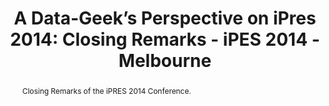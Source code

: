 ---
abstract: Closing Remarks of the iPRES 2014 Conference.
creators:
- Treloar, Andrew
date: null
document_url: https://services.phaidra.univie.ac.at/api/object/o:378134/download
grand_parent: iPRES
institutions: []
keywords: []
landing_page_url: https://phaidra.univie.ac.at/o:378134
language: eng
layout: publication
license: CC BY-NC-SA 3.0 AT
notes_url: null
parent: iPRES 2014
presentation_url: null
size: 51526
source_name: iPRES
title: 'A Data-Geek’s Perspective on iPres 2014: Closing Remarks - iPES 2014 - Melbourne'
type: paper
year: 2014
---